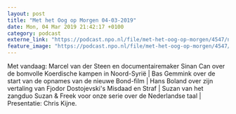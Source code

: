 ```yaml
---
layout: post
title: "Met het Oog op Morgen 04-03-2019"
date: Mon, 04 Mar 2019 21:42:17 +0100
category: podcast
externe_link: "https://podcast.npo.nl/file/met-het-oog-op-morgen/4547/nporadio1_met-het-oog-op-morgen_20190304_met-het-oog-op-morgen-04-03-2019_OTP2QU.mp3"
feature_image: "https://podcast.npo.nl/file/met-het-oog-op-morgen/4547/nporadio1_met-het-oog-op-morgen_20190304_met-het-oog-op-morgen-04-03-2019_OTP2QU.mp3"
---
```


Met vandaag: Marcel van der Steen en documentairemaker Sinan Can over de bomvolle Koerdische kampen in Noord-Syrië | Bas Gemmink over de start van de opnames van de nieuwe Bond-film | Hans Boland over zijn vertaling van Fjodor Dostojevski's Misdaad en Straf | Suzan van het zangduo Suzan & Freek voor onze serie over de Nederlandse taal | Presentatie: Chris Kijne.
